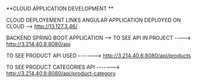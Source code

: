 **CLOUD APPLICATION DEVELOPMENT **

CLOUD DEPLOYEMENT LINKS
ANGULAR APPLICATION DEPLOYED ON CLOUD -->  http://13.127.3.46/         






BACKEND 
SPRING BOOT APPLICATION -->  TO SEE API IN PROJECT ---->  http://3.214.40.8:8080/api

TO SEE PRODUCT API USED ------->    http://3.214.40.8:8080/api/products

TO SEE PRODUCT CATEGORIES API ------->    http://3.214.40.8:8080/api/product-category
